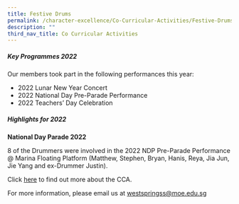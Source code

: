```yaml
---
title: Festive Drums
permalink: /character-excellence/Co-Curricular-Activities/Festive-Drums/
description: ""
third_nav_title: Co Curricular Activities
---
```

##### **Key Programmes 2022**

Our members took part in the following performances this year:

* 2022 Lunar New Year Concert 
* 2022 National Day Pre-Parade Performance
* 2022 Teachers’ Day Celebration

##### **Highlights for 2022**

**National Day Parade 2022**

8 of the Drummers were involved in the 2022 NDP Pre-Parade Performance @ Marina Floating Platform (Matthew, Stephen, Bryan, Hanis, Reya, Jia Jun, Jie Yang and ex-Drummer Justin).

Click <a href="https://youtu.be/78tdSGXCGSw" target="_blank">here</a> to find out more about the CCA.

For more information, please email us at [westspringss@moe.edu.sg](westspringss@moe.edu.sg)